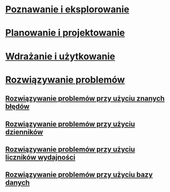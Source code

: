 # [Poznawanie i eksplorowanie](/advanced-threat-analytics/understand-explore/what-is-ata)
# [Planowanie i projektowanie](/advanced-threat-analytics/plan-design/ata-capacity-planning)
# [Wdrażanie i użytkowanie](/advanced-threat-analytics/deploy-use/preinstall-ata)
# [Rozwiązywanie problemów](troubleshooting-ata-known-errors.md)
## [Rozwiązywanie problemów przy użyciu znanych błędów](troubleshooting-ata-known-errors.md)
## [Rozwiązywanie problemów przy użyciu dzienników](troubleshooting-ata-using-logs.md)
## [Rozwiązywanie problemów przy użyciu liczników wydajności](troubleshooting-ata-using-perf-counters.md)
## [Rozwiązywanie problemów przy użyciu bazy danych](troubleshooting-ata-using-ata-database.md)


<!--HONumber=Aug16_HO5-->


